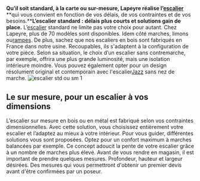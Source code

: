 ##
**Qu’il soit standard, à la carte ou sur-mesure, Lapeyre réalise l’**[**escalier**](http://www.lapeyre.fr/escaliers-CCU0006/escaliers-interieur-CCN0227) **qui vous convient en fonction de vos délais, de vos contraintes et de vos besoins.****L’escalier standard :** **délais plus courts et solutions gain de place.**
L’[escalier](https://www.lapeyre.fr/escaliers-CCU0006) standard ne limite pas votre choix pour autant. Chez Lapeyre, plus de 70 modèles sont disponibles. Idem côté marches, limons ou[rampes](https://www.lapeyre.fr/escaliers-CCU0006/rampes-balustrades-CCN0067).
De plus, sachez que nos escaliers en bois sont fabriqués en France dans notre usine.
Recoupables, ils s'adaptent à la configuration de votre pièce. Selon sa situation, le choix d’un escalier sans contremarche, par exemple, offrira une plus grande luminosité, mais une isolation intérieure moindre. Vous pouvez également opter pour un design résolument original et contemporain avec l'escalier[Jazz](https://www.lapeyre.fr/escalier-droit-jazz-FPC426165) sans nez de marche.
![escalier std ou sm 1](http://www.lapeyre.fr/img/contrib/326fe2b011800900/201619085.jpg)
##  Le sur mesure, pour un escalier à vos dimensions
L’escalier sur mesure en bois ou en métal est fabriqué selon vos contraintes dimensionnelles. Avec cette solution, vous choisissez entièrement votre escalier et l’adaptez au mieux à votre intérieur.
Pour vous guider, différentes solutions vous sont proposées. Optez pour un confort maximum à marches balancées par exemple. Ce concept adoucit la pente de votre escalier grâce à un nombre de marches plus élevé.
Avant de vous rendre en magasin, il est important de prendre quelques mesures. Profondeur, hauteur et largeur désirées. Des mesures qui vous permettront d'obtenir un premier devis avant d'être confirmées par un poseur.